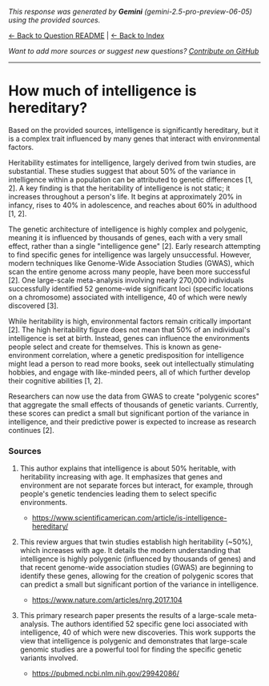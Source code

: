 <!-- 
Generated by: gemini
Model: gemini-2.5-pro-preview-06-05
Prompt type: sources
Generated at: 2025-06-10T22:02:16.679337
-->

*This response was generated by **Gemini** (gemini-2.5-pro-preview-06-05) using the provided sources.*

[← Back to Question README](README.md) | [← Back to Index](../README.md)

*Want to add more sources or suggest new questions? [Contribute on GitHub](https://github.com/justinwest/SuggestedSources)*

---

# How much of intelligence is hereditary?

Based on the provided sources, intelligence is significantly hereditary, but it is a complex trait influenced by many genes that interact with environmental factors.

Heritability estimates for intelligence, largely derived from twin studies, are substantial. These studies suggest that about 50% of the variance in intelligence within a population can be attributed to genetic differences [1, 2]. A key finding is that the heritability of intelligence is not static; it increases throughout a person's life. It begins at approximately 20% in infancy, rises to 40% in adolescence, and reaches about 60% in adulthood [1, 2].

The genetic architecture of intelligence is highly complex and polygenic, meaning it is influenced by thousands of genes, each with a very small effect, rather than a single "intelligence gene" [2]. Early research attempting to find specific genes for intelligence was largely unsuccessful. However, modern techniques like Genome-Wide Association Studies (GWAS), which scan the entire genome across many people, have been more successful [2]. One large-scale meta-analysis involving nearly 270,000 individuals successfully identified 52 genome-wide significant loci (specific locations on a chromosome) associated with intelligence, 40 of which were newly discovered [3].

While heritability is high, environmental factors remain critically important [2]. The high heritability figure does not mean that 50% of an individual's intelligence is set at birth. Instead, genes can influence the environments people select and create for themselves. This is known as gene-environment correlation, where a genetic predisposition for intelligence might lead a person to read more books, seek out intellectually stimulating hobbies, and engage with like-minded peers, all of which further develop their cognitive abilities [1, 2].

Researchers can now use the data from GWAS to create "polygenic scores" that aggregate the small effects of thousands of genetic variants. Currently, these scores can predict a small but significant portion of the variance in intelligence, and their predictive power is expected to increase as research continues [2].

### Sources

1.  This author explains that intelligence is about 50% heritable, with heritability increasing with age. It emphasizes that genes and environment are not separate forces but interact, for example, through people's genetic tendencies leading them to select specific environments.
    *   https://www.scientificamerican.com/article/is-intelligence-hereditary/

2.  This review argues that twin studies establish high heritability (~50%), which increases with age. It details the modern understanding that intelligence is highly polygenic (influenced by thousands of genes) and that recent genome-wide association studies (GWAS) are beginning to identify these genes, allowing for the creation of polygenic scores that can predict a small but significant portion of the variance in intelligence.
    *   https://www.nature.com/articles/nrg.2017.104

3.  This primary research paper presents the results of a large-scale meta-analysis. The authors identified 52 specific gene loci associated with intelligence, 40 of which were new discoveries. This work supports the view that intelligence is polygenic and demonstrates that large-scale genomic studies are a powerful tool for finding the specific genetic variants involved.
    *   https://pubmed.ncbi.nlm.nih.gov/29942086/